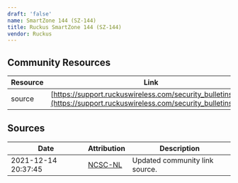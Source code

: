 ```yaml
---
draft: 'false'
name: SmartZone 144 (SZ-144)
title: Ruckus SmartZone 144 (SZ-144)
vendor: Ruckus
---
```



## Community Resources
| Resource | Link |
| --- | --- |
| source | [https://support.ruckuswireless.com/security_bulletins/313](https://support.ruckuswireless.com/security_bulletins/313) |


## Sources
| Date | Attribution | Description |
| --- | --- | --- |
| 2021-12-14 20:37:45 | [NCSC-NL](https://github.com/NCSC-NL/log4shell/blob/main/software/README.md) | Updated community link source.  |
